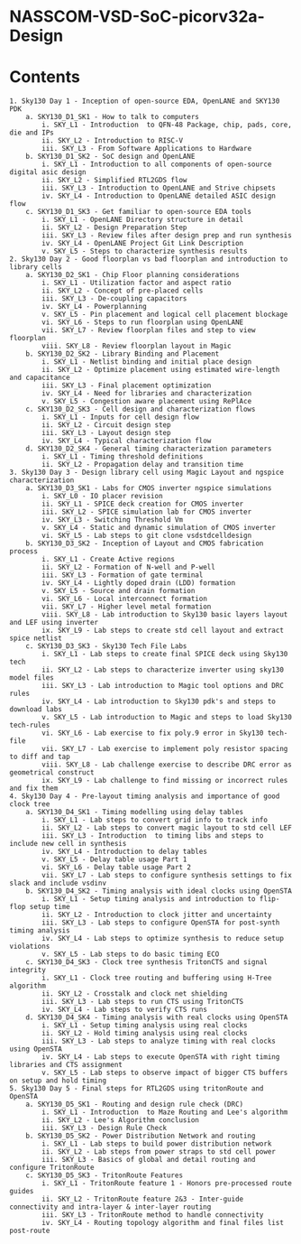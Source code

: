 # NASSCOM-VSD-SoC-picorv32a-Design
# **Contents**
	1. Sky130 Day 1 - Inception of open-source EDA, OpenLANE and SKY130 PDK
		a. SKY130_D1_SK1 - How to talk to computers
			i. SKY_L1 - Introduction  to QFN-48 Package, chip, pads, core, die and IPs
			ii. SKY_L2 - Introduction to RISC-V
			iii. SKY_L3 - From Software Applications to Hardware
		b. SKY130_D1_SK2 - SoC design and OpenLANE
			i. SKY_L1 - Introduction to all components of open-source digital asic design
			ii. SKY_L2 - Simplified RTL2GDS flow
			iii. SKY_L3 - Introduction to OpenLANE and Strive chipsets
			iv. SKY_L4 - Introduction to OpenLANE detailed ASIC design flow
		c. SKY130_D1_SK3 - Get familiar to open-source EDA tools
			i. SKY_L1 - OpenLANE Directory structure in detail
			ii. SKY_L2 - Design Preparation Step
			iii. SKY_L3 - Review files after design prep and run synthesis
			iv. SKY_L4 - OpenLANE Project Git Link Description
			v. SKY_L5 - Steps to characterize synthesis results
	2. Sky130 Day 2 - Good floorplan vs bad floorplan and introduction to library cells
		a. SKY130_D2_SK1 - Chip Floor planning considerations
			i. SKY_L1 - Utilization factor and aspect ratio
			ii. SKY_L2 - Concept of pre-placed cells
			iii. SKY_L3 - De-coupling capacitors
			iv. SKY_L4 - Powerplanning
			v. SKY_L5 - Pin placement and logical cell placement blockage
			vi. SKY_L6 - Steps to run floorplan using OpenLANE
			vii. SKY_L7 - Review floorplan files and step to view floorplan
			viii. SKY_L8 - Review floorplan layout in Magic
		b. SKY130_D2_SK2 - Library Binding and Placement
			i. SKY_L1 - Netlist binding and initial place design
			ii. SKY_L2 - Optimize placement using estimated wire-length and capacitance
			iii. SKY_L3 - Final placement optimization
			iv. SKY_L4 - Need for libraries and characterization 
			v. SKY_L5 - Congestion aware placement using RePlAce
		c. SKY130_D2_SK3 - Cell design and characterization flows
			i. SKY_L1 - Inputs for cell design flow
			ii. SKY_L2 - Circuit design step
			iii. SKY_L3 - Layout design step
			iv. SKY_L4 - Typical characterization flow
		d. SKY130_D2_SK4 - General timing characterization parameters
			i. SKY_L1 - Timing threshold definitions
			ii. SKY_L2 - Propagation delay and transition time
	3. Sky130 Day 3 - Design library cell using Magic Layout and ngspice characterization
		a. SKY130_D3_SK1 - Labs for CMOS inverter ngspice simulations
			i. SKY_L0 - IO placer revision
			ii. SKY_L1 - SPICE deck creation for CMOS inverter
			iii. SKY_L2 - SPICE simulation lab for CMOS inverter
			iv. SKY_L3 - Switching Threshold Vm
			v. SKY_L4 - Static and dynamic simulation of CMOS inverter
			vi. SKY_L5 - Lab steps to git clone vsdstdcelldesign
		b. SKY130_D3_SK2 - Inception of Layout and CMOS fabrication process
			i. SKY_L1 - Create Active regions
			ii. SKY_L2 - Formation of N-well and P-well
			iii. SKY_L3 - Formation of gate terminal
			iv. SKY_L4 - Lightly doped drain (LDD) formation
			v. SKY_L5 - Source and drain formation
			vi. SKY_L6 - Local interconnect formation
			vii. SKY_L7 - Higher level metal formation
			viii. SKY_L8 - Lab introduction to Sky130 basic layers layout and LEF using inverter
			ix. SKY_L9 - Lab steps to create std cell layout and extract spice netlist
		c. SKY130_D3_SK3 - Sky130 Tech File Labs
			i. SKY_L1 - Lab steps to create final SPICE deck using Sky130 tech
			ii. SKY_L2 - Lab steps to characterize inverter using sky130 model files
			iii. SKY_L3 - Lab introduction to Magic tool options and DRC rules
			iv. SKY_L4 - Lab introduction to Sky130 pdk's and steps to download labs
			v. SKY_L5 - Lab introduction to Magic and steps to load Sky130 tech-rules
			vi. SKY_L6 - Lab exercise to fix poly.9 error in Sky130 tech-file
			vii. SKY_L7 - Lab exercise to implement poly resistor spacing to diff and tap
			viii. SKY_L8 - Lab challenge exercise to describe DRC error as geometrical construct
			ix. SKY_L9 - Lab challenge to find missing or incorrect rules and fix them
	4. Sky130 Day 4 - Pre-layout timing analysis and importance of good clock tree
		a. SKY130_D4_SK1 - Timing modelling using delay tables
			i. SKY_L1 - Lab steps to convert grid info to track info
			ii. SKY_L2 - Lab steps to convert magic layout to std cell LEF
			iii. SKY_L3 - Introduction  to timing libs and steps to include new cell in synthesis
			iv. SKY_L4 - Introduction to delay tables
			v. SKY_L5 - Delay table usage Part 1
			vi. SKY_L6 - Delay table usage Part 2
			vii. SKY_L7 - Lab steps to configure synthesis settings to fix slack and include vsdinv
		b. SKY130_D4_SK2 - Timing analysis with ideal clocks using OpenSTA
			i. SKY_L1 - Setup timing analysis and introduction to flip-flop setup time
			ii. SKY_L2 - Introduction to clock jitter and uncertainty
			iii. SKY_L3 - Lab steps to configure OpenSTA for post-synth timing analysis
			iv. SKY_L4 - Lab steps to optimize synthesis to reduce setup violations
			v. SKY_L5 - Lab steps to do basic timing ECO
		c. SKY130_D4_SK3 - Clock tree synthesis TritonCTS and signal integrity
			i. SKY_L1 - Clock tree routing and buffering using H-Tree algorithm
			ii. SKY_L2 - Crosstalk and clock net shielding
			iii. SKY_L3 - Lab steps to run CTS using TritonCTS
			iv. SKY_L4 - Lab steps to verify CTS runs
		d. SKY130_D4_SK4 - Timing analysis with real clocks using OpenSTA
			i. SKY_L1 - Setup timing analysis using real clocks
			ii. SKY_L2 - Hold timing analysis using real clocks
			iii. SKY_L3 - Lab steps to analyze timing with real clocks using OpenSTA 
			iv. SKY_L4 - Lab steps to execute OpenSTA with right timing libraries and CTS assignment
			v. SKY_L5 - Lab steps to observe impact of bigger CTS buffers on setup and hold timing
	5. Sky130 Day 5 - Final steps for RTL2GDS using tritonRoute and OpenSTA 
		a. SKY130_D5_SK1 - Routing and design rule check (DRC)
			i. SKY_L1 - Introduction  to Maze Routing and Lee's algorithm
			ii. SKY_L2 - Lee's Algorithm conclusion
			iii. SKY_L3 - Design Rule Check
		b. SKY130_D5_SK2 - Power Distribution Network and routing
			i. SKY_L1 - Lab steps to build power distribution network
			ii. SKY_L2 - Lab steps from power straps to std cell power
			iii. SKY_L3 - Basics of global and detail routing and configure TritonRoute
		c. SKY130_D5_SK3 - TritonRoute Features
			i. SKY_L1 - TritonRoute feature 1 - Honors pre-processed route guides
			ii. SKY_L2 - TritonRoute feature 2&3 - Inter-guide connectivity and intra-layer & inter-layer routing
			iii. SKY_L3 - TritonRoute method to handle connectivity
			iv. SKY_L4 - Routing topology algorithm and final files list post-route

   
